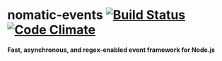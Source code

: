 # nomatic-events [![Build Status](https://travis-ci.org/bdfoster/nomatic-events.svg?branch=master)](https://travis-ci.org/bdfoster/nomatic-events) [![Code Climate](https://codeclimate.com/github/bdfoster/nomatic-events/badges/gpa.svg)](https://codeclimate.com/github/bdfoster/nomatic-events) #
#### Fast, asynchronous, and regex-enabled event framework for Node.js ####


